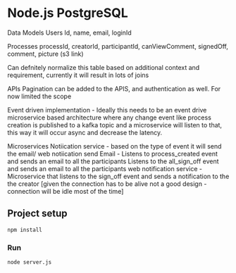 # Node.js PostgreSQL 

Data Models
Users
Id, name, email, loginId

Processes
processId, creatorId, participantId, canViewComment, signedOff, comment, picture (s3 link)

Can defnitely normalize this table based on additional context and requirement, currently it will result in lots of joins

APIs
Pagination can be added to the APIS, and authentication as well. For now limited the scope

Event driven implementation - 
Ideally this needs to be an event drive microservice based architecture where any change event like process creation is published to 
a kafka topic and a microservice will listen to that, this way it will occur async and decrease the latency. 

Microservices 
Notiication service - based on the type of event it will send the email/ web notiication
  send Email - 
    Listens to process_created event and sends an email to all the participants 
    Listens to the all_sign_off event and sends an email to all the participants
  web notification service -
    Microservice that listens to the sign_off event and sends a notification to the the creator [given the connection has to be alive not a good design - connection will be idle most of the time]

## Project setup
```
npm install
```

### Run
```
node server.js
```
